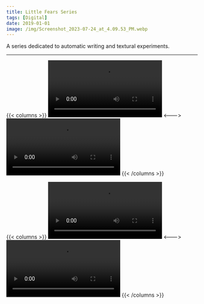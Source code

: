 ```yaml
---
title: Little Fears Series
tags: [Digital]
date: 2019-01-01
image: /img/Screenshot_2023-07-24_at_4.09.53_PM.webp
---
```

A series dedicated to automatic writing and textural experiments.

---
{{< columns >}}
![Glitch - 46 of 54.mp4](/img/Glitch_-_46_of_54.mp4)
<--->
![Glitch - 47 of 54.mp4](/img/Glitch_-_47_of_54.mp4)
{{< /columns >}}

{{< columns >}}
![Glitch - 48 of 54.mp4](/img/Glitch_-_48_of_54.mp4)
<--->
![Glitch - 51 of 54.mp4](/img/Glitch_-_51_of_54.mp4)
{{< /columns >}}